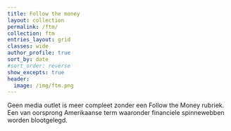 ```yaml
---
title: Follow the money
layout: collection
permalink: /ftm/
collection: ftm
entries_layout: grid
classes: wide
author_profile: true
sort_by: date
#sort_order: reverse
show_excepts: true
header:
  image: /img/ftm.png
---
```


Geen media outlet is meer compleet zonder een Follow the Money rubriek. Een van oorsprong Amerikaanse term waaronder financiele spinnewebben worden blootgelegd.
 